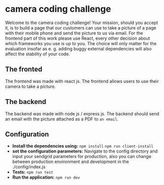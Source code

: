 # camera coding challenge

Welcome to the camera coding challenge! Your mission, should
you accept it, is to build a page that our customers can use
to take a picture of a page with their mobile phone and send the picture
to us via email.
For the frontend part of this work please use React, every other decision
about which frameworks you use is up to you. The choice will only
matter for the evaluation insofar as e. g. adding buggy external
dependencies will also affect the stability of your code.

## The fronted
The frontend was made with react js.
The frontend allows users to use their camera to take a picture.

## The backend
The backend was made with node js / express js.
The backend should send an email with the picture attached as a PDF to `an email`.

## Configuration

* __Install the dependencies using:__
`npm install`
`npm run client-install`
* __set the configuration parameters:__
Navigate to the config directory
and input your sendgrid parameters
for production,
also you can change between production environment and development in the ./config/index.js
* __Tests:__ 
`npm run test`
* __Run the application:__ 
`npm run dev`